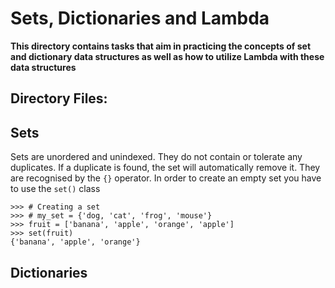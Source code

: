 # Sets, Dictionaries and Lambda

**This directory contains tasks that aim in practicing the concepts of set and dictionary data structures as well as how to utilize Lambda with these data structures**

## Directory Files:

## Sets

Sets are unordered and unindexed. They do not contain or tolerate any duplicates. If a duplicate is found, the set will automatically remove it. They are recognised by the `{}` operator. In order to create an empty set you have to use the `set()` class

```Python3
>>> # Creating a set
>>> # my_set = {'dog, 'cat', 'frog', 'mouse'}
>>> fruit = ['banana', 'apple', 'orange', 'apple']
>>> set(fruit)
{'banana', 'apple', 'orange'}
```

## Dictionaries

